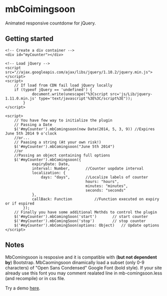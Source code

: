 mbCoimingsoon
=============

Animated responsive countdonw for jQuery.

Getting started 
-----
	<!-- Create a div container -->
	<div id="myCounter"></div>
	
	<!-- Load jQuery -->
	<script src="//ajax.googleapis.com/ajax/libs/jquery/1.10.2/jquery.min.js"></script>
	<script>
		// If load from CDN fail load jQuery locally
		if (typeof jQuery == 'undefined') {
	            document.write(unescape("%3Cscript src='js/Lib/jquery-1.11.0.min.js' type='text/javascript'%3E%3C/script%3E"));
	        }
	</script>
	
	<script>
		// You have few way to initialize the plugin
		// Passing a Date
		$('#myCounter').mbComingsoon(new Date(2014, 5, 3, 9)) //Expires June 5th 2014 9 o'clock
		//or...
		// Paasing a string (At your own risk!)
		$('#myCounter').mbComingsoon("June 5th 2014") 
		//or
		//Passing an object containing full options
		$('#myCounter').mbComingsoon({
				expiryDate: Date,
				interval: Number, 		//Counter uopdate interval
				localization: {
					days: "days", 		//Localize labels of counter
                                        hours: "hours",
                                        minutes: "minutes",
                                        seconds: "seconds"
				},
				callBack: Function  		//Function executed on expiry or if espired
			}); 
		// Finally you have some additional Methds to control the plugin
		$('#myCounter').mbComingSoon('start') 		// start counter
		$('#myCounter').mbComingSoon('stop') 		// stop counter
		$('#myCounter').mbComingSoon(options: Object) 	// Update options
	</script>

Notes
-----
MbComingsoon is resposive and it is compatible with (<b>but not dependent by</b>) Bootstrap.
MbCaomingsoon dinamically load a subset (only 0-9 characters) of "Open Sans Condensed" Google Font (bold style). If your site already use this font you may comment realated line in mb-comingsoon.less (and recompile) or in css file.

Try a demo <a href="http://jquery.magicbusmultimedia.net">here</a>.
